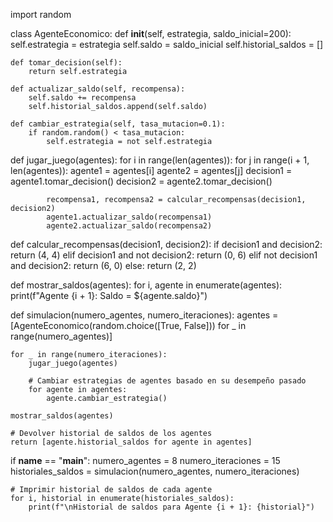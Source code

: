 import random

class AgenteEconomico:
    def __init__(self, estrategia, saldo_inicial=200):
        self.estrategia = estrategia
        self.saldo = saldo_inicial
        self.historial_saldos = []

    def tomar_decision(self):
        return self.estrategia

    def actualizar_saldo(self, recompensa):
        self.saldo += recompensa
        self.historial_saldos.append(self.saldo)

    def cambiar_estrategia(self, tasa_mutacion=0.1):
        if random.random() < tasa_mutacion:
            self.estrategia = not self.estrategia

def jugar_juego(agentes):
    for i in range(len(agentes)):
        for j in range(i + 1, len(agentes)):
            agente1 = agentes[i]
            agente2 = agentes[j]
            decision1 = agente1.tomar_decision()
            decision2 = agente2.tomar_decision()

            recompensa1, recompensa2 = calcular_recompensas(decision1, decision2)
            agente1.actualizar_saldo(recompensa1)
            agente2.actualizar_saldo(recompensa2)

def calcular_recompensas(decision1, decision2):
    if decision1 and decision2:
        return (4, 4)
    elif decision1 and not decision2:
        return (0, 6)
    elif not decision1 and decision2:
        return (6, 0)
    else:
        return (2, 2)

def mostrar_saldos(agentes):
    for i, agente in enumerate(agentes):
        print(f"Agente {i + 1}: Saldo = ${agente.saldo}")

def simulacion(numero_agentes, numero_iteraciones):
    agentes = [AgenteEconomico(random.choice([True, False])) for _ in range(numero_agentes)]

    for _ in range(numero_iteraciones):
        jugar_juego(agentes)

        # Cambiar estrategias de agentes basado en su desempeño pasado
        for agente in agentes:
            agente.cambiar_estrategia()

    mostrar_saldos(agentes)

    # Devolver historial de saldos de los agentes
    return [agente.historial_saldos for agente in agentes]

if __name__ == "__main__":
    numero_agentes = 8
    numero_iteraciones = 15
    historiales_saldos = simulacion(numero_agentes, numero_iteraciones)

    # Imprimir historial de saldos de cada agente
    for i, historial in enumerate(historiales_saldos):
        print(f"\nHistorial de saldos para Agente {i + 1}: {historial}")
